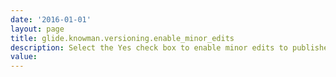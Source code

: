 ```yaml
---
date: '2016-01-01'
layout: page
title: glide.knowman.versioning.enable_minor_edits
description: Select the Yes check box to enable minor edits to published articles without creating a new version.
value:  
---
```

